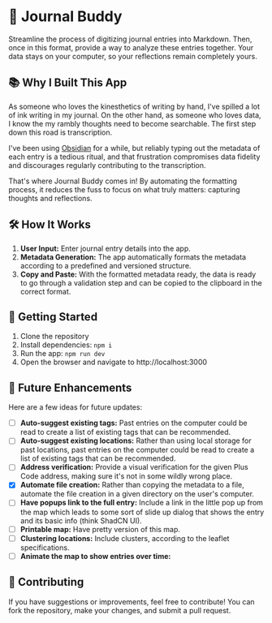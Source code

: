 # 📝 Journal Buddy

Streamline the process of digitizing journal entries into Markdown. Then, once in this format, provide a way to analyze these entries together. Your data stays on your computer, so your reflections remain completely yours.

## 📚 Why I Built This App

As someone who loves the kinesthetics of writing by hand, I've spilled a lot of ink writing in my journal. On the other hand, as someone who loves data, I know the my rambly thoughts need to become searchable. The first step down this road is transcription.

I've been using [Obsidian](https://obsidian.md/) for a while, but reliably typing out the metadata of each entry is a tedious ritual, and that frustration compromises data fidelity and discourages regularly contributing to the transcription.

That's where Journal Buddy comes in! By automating the formatting process, it reduces the fuss to focus on what truly matters: capturing thoughts and reflections.

## 🛠️ How It Works

1. **User Input:** Enter journal entry details into the app.
2. **Metadata Generation:** The app automatically formats the metadata according to a predefined and versioned structure.
3. **Copy and Paste:** With the formatted metadata ready, the data is ready to go through a validation step and can be copied to the clipboard in the correct format.

## 🚀 Getting Started

1. Clone the repository
2. Install dependencies: `npm i`
3. Run the app: `npm run dev`
4. Open the browser and navigate to http://localhost:3000

## 🎯 Future Enhancements

Here are a few ideas for future updates:

- [ ] **Auto-suggest existing tags:** Past entries on the computer could be read to create a list of existing tags that can be recommended.
- [ ] **Auto-suggest existing locations:** Rather than using local storage for past locations, past entries on the computer could be read to create a list of existing tags that can be recommended.
- [ ] **Address verification:** Provide a visual verification for the given Plus Code address, making sure it's not in some wildly wrong place.
- [x] **Automate file creation:** Rather than copying the metadata to a file, automate the file creation in a given directory on the user's computer.
- [ ] **Have popups link to the full entry:** Include a link in the little pop up from the map which leads to some sort of slide up dialog that shows the entry and its basic info (think ShadCN UI).
- [ ] **Printable map:** Have pretty version of this map.
- [ ] **Clustering locations:** Include clusters, according to the leaflet specifications.
- [ ] **Animate the map to show entries over time:**

## 🤝 Contributing

If you have suggestions or improvements, feel free to contribute! You can fork the repository, make your changes, and submit a pull request.
